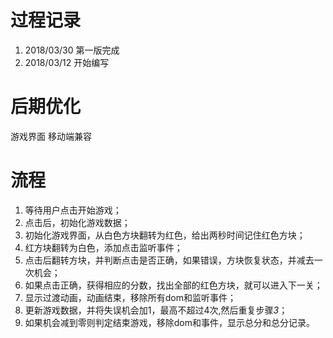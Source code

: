 
# 过程记录
1. 2018/03/30 第一版完成
2. 2018/03/12 开始编写

# 后期优化
游戏界面
移动端兼容

# 流程
1. 等待用户点击开始游戏；
2. 点击后，初始化游戏数据；
3. 初始化游戏界面，从白色方块翻转为红色，给出两秒时间记住红色方块；
4. 红方块翻转为白色，添加点击监听事件；
5. 点击后翻转方块，并判断点击是否正确，如果错误，方块恢复状态，并减去一次机会；
6. 如果点击正确，获得相应的分数，找出全部的红色方块，就可以进入下一关；
7. 显示过渡动画，动画结束，移除所有dom和监听事件；
8. 更新游戏数据，并将失误机会加1，最高不超过4次,然后重复步骤*3*；
9. 如果机会减到零则判定结束游戏，移除dom和事件，显示总分和总分记录。
